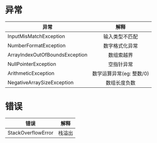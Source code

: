 # 异常
异常|解释
--|:--:|
| InputMisMatchException | 输入类型不匹配 |
| NumberFormatException | 数字格式化异常
| ArrayIndexOutOfBoundsException | 数组索越界|
| NullPointerException | 空指针异常 |
| ArithmeticException | 数学运算异常(eg: 整数/0)
| NegativeArraySizeException | 数组长度负数 |

# 错误
|错误|解释|
--|:--:|
| StackOverflowError|栈溢出|

